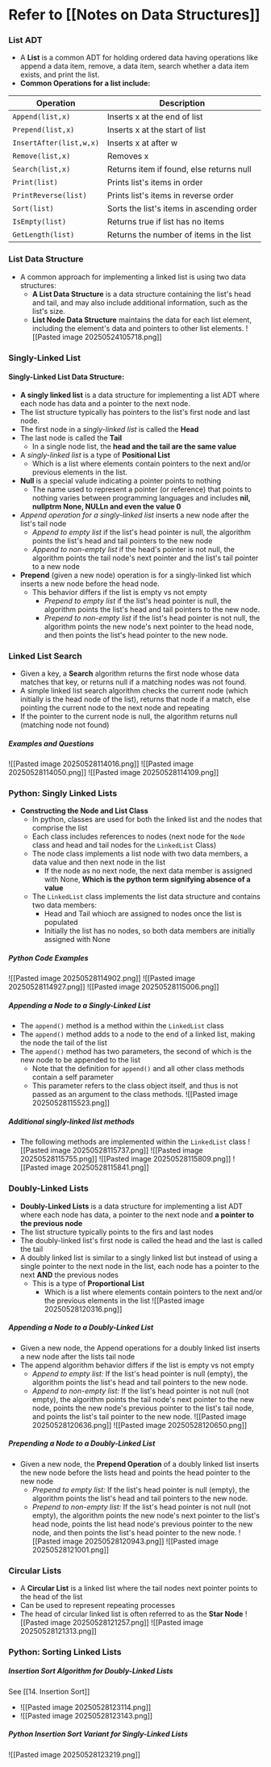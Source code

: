# Refer to [[Notes on Data Structures]]

### List ADT
- A **List** is a common ADT for holding ordered data having operations like append a data item, remove, a data item, search whether a data item exists, and print the list.
- **Common Operations for a list include:**

| Operation               | Description                               |
| ----------------------- | ----------------------------------------- |
| `Append(list,x)`        | Inserts x at the end of list              |
| `Prepend(list,x)`       | Inserts x at the start of list            |
| `InsertAfter(list,w,x)` | Inserts x at after w                      |
| `Remove(list,x)`        | Removes x                                 |
| `Search(list,x)`        | Returns item if found, else returns null  |
| `Print(list)`           | Prints list's items in order              |
| `PrintReverse(list)`    | Prints list's items in reverse order      |
| `Sort(list)`            | Sorts the list's items in ascending order |
| `IsEmpty(list)`         | Returns true if list has no items         |
| `GetLength(list)`       | Returns the number of items in the list   |
### List Data Structure
- A common approach for implementing a linked list is using two data structures:
	- **A List Data Structure** is a data structure containing the list's head and tail, and may also include additional information, such as the list's size.
	- **List Node Data Structure** maintains the data for each list element, including the element's data and pointers to other list elements.
![[Pasted image 20250524105718.png]]
### Singly-Linked List 
#### Singly-Linked List Data Structure:
- **A singly linked list** is a data structure for implementing a list ADT where each node has data and a pointer to the next node.
- The list structure typically has pointers to the list's first node and last node.
- The first node in a *singly-linked list* is called the **Head** 
- The last node is called the **Tail**
	- In a single node list, the **head and the tail are the same value**
- A *singly-linked list* is a type of **Positional List** 
	- Which is a list where elements contain pointers to the next and/or previous elements in the list.
- **Null** is a special valude indicating a pointer points to nothing
	- The name used to represent a pointer (or reference) that points to nothing varies between programming languages and includes **nil, nullptrm None, NULLn and even the value 0**
- *Append operation for a singly-linked list* inserts a new node after the list's tail node
	- *Append to empty list* if the list's head pointer is null, the algorithm points the list's head and tail pointers to the new node
	- *Append to non-empty list* if the head's pointer is not null, the algorithm points the tail node's next pointer and the list's tail pointer to a new node
- **Prepend** (given a new node) operation is for a singly-linked list which inserts a new node before the head node.
	- This behavior differs if the list is empty vs not empty
		- *Prepend to empty list* if the list's head pointer is null, the algorithm points the list's head and tail pointers to the new node.
		- *Prepend to non-empty list* if the list's head pointer is not null, the algorithm points the new node's next pointer to the head node, and then  points the list's head pointer to the new node.
### Linked List Search
- Given a key, a **Search**  algorithm returns the first node whose data matches that key, or returns null if a matching nodes was not found.
- A simple linked list search algorithm checks the current node (which initially is the head node of the list), returns that node if a match, else pointing the current node to the next node and repeating
- If the pointer to the current node is null, the algorithm returns null (matching node not found)
##### Examples and Questions
![[Pasted image 20250528114016.png]]
![[Pasted image 20250528114050.png]]
![[Pasted image 20250528114109.png]]
### Python: Singly Linked Lists
- **Constructing the Node and List Class**
	- In python, classes are used for both the linked list and the nodes that comprise the list
	- Each class includes references to nodes (next node for the `Node` class and head and tail nodes for the `LinkedList` Class)
	- The node class implements a list node with two data members, a data value and then next node in the list
		- If the node as no next node, the next data member is assigned with None, **Which is the python term signifying absence of a value**
	- The `LinkedList` class implements the list data structure and contains two data members:
		- Head and Tail whioch are assigned to nodes once the list is populated
		- Initially the list has no nodes, so both data members are initially assigned with None
##### Python Code Examples
![[Pasted image 20250528114902.png]]
![[Pasted image 20250528114927.png]]
![[Pasted image 20250528115006.png]]
##### Appending a Node to a Singly-Linked List
- The `append()` method is a method within the `LinkedList` class
- The `append()` method adds to a node to the end of a linked list, making the node the tail of the list
- The `append()` method has two parameters, the second of which is the new node to be appended to the list
	- Note that the definition for `append()` and all other class methods contain a self parameter
	- This parameter refers to the class object itself, and thus is not passed as an argument to the class methods.
![[Pasted image 20250528115523.png]]
##### Additional singly-linked list methods
- The following methods are implemented within the `LinkedList` class
![[Pasted image 20250528115737.png]]
![[Pasted image 20250528115755.png]]
![[Pasted image 20250528115809.png]]
![[Pasted image 20250528115841.png]]
### Doubly-Linked Lists
- **Doubly-Linked Lists** is a data structure for implementing a list ADT where each node has data, a pointer to the next node and **a pointer to the previous node**
- The list structure typically points to the firs and last nodes
- The doubly-linked list's first node is called the head and the last is called the tail
- A doubly linked list is similar to a singly linked list but instead of using a single pointer to the next node in the list, each node has a pointer to the next **AND** the previous nodes
	- This is a type of **Proportional List**
		- Which is a list where elements contain pointers to the next and/or the previous elements in the list
![[Pasted image 20250528120316.png]]
##### Appending a Node to a Doubly-Linked List
- Given a new node, the Append operations for a doubly linked list inserts a new node after the lists tail node
- The append algorithm behavior differs if the list is empty vs not empty
	- _Append to empty list:_ If the list's head pointer is null (empty), the algorithm points the list's head and tail pointers to the new node.
	- _Append to non-empty list:_ If the list's head pointer is not null (not empty), the algorithm points the tail node's next pointer to the new node, points the new node's previous pointer to the list's tail node, and points the list's tail pointer to the new node.
![[Pasted image 20250528120636.png]]
![[Pasted image 20250528120650.png]]
##### Prepending a Node to a Doubly-Linked List
- Given a new node, the **Prepend Operation** of a doubly linked list inserts the new node before the lists head and points the head pointer to the new node
	- _Prepend to empty list:_ If the list's head pointer is null (empty), the algorithm points the list's head and tail pointers to the new node.
	- _Prepend to non-empty list:_ If the list's head pointer is not null (not empty), the algorithm points the new node's next pointer to the list's head node, points the list head node's previous pointer to the new node, and then points the list's head pointer to the new node.
![[Pasted image 20250528120943.png]]
![[Pasted image 20250528121001.png]]
### Circular Lists
- A **Circular List** is a linked list where the tail nodes next pointer points to the head of the list
- Can be used to represent repeating processes
- The head of circular linked list is often referred to as the **Star Node**
![[Pasted image 20250528121257.png]]
![[Pasted image 20250528121313.png]]
### Python: Sorting Linked Lists
##### Insertion Sort Algorithm for Doubly-Linked Lists
See [[14. Insertion Sort]]
- ![[Pasted image 20250528123114.png]]
- ![[Pasted image 20250528123143.png]]
##### Python Insertion Sort Variant for Singly-Linked Lists
![[Pasted image 20250528123219.png]]
